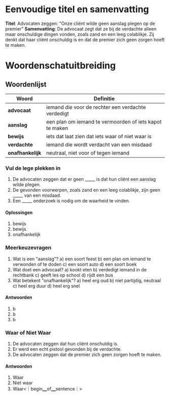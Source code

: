 # Eenvoudige titel en samenvatting
**Titel**: Advocaten zeggen: "Onze cliënt wilde geen aanslag plegen op de premier"
**Samenvatting**: De advocaat zegt dat ze bij de verdachte alleen maar onschuldige dingen vonden, zoals zand en een leeg colablikje. Zij denkt dat haar cliënt onschuldig is en dat de premier zich geen zorgen hoeft te maken.

# Woordenschatuitbreiding

## Woordenlijst
| Woord | Definitie |
|-------|-----------|
| **advocaat** | iemand die voor de rechter een verdachte verdedigt |
| **aanslag** | een plan om iemand te vermoorden of iets kapot te maken |
| **bewijs** | iets dat laat zien dat iets waar of niet waar is |
| **verdachte** | iemand die wordt verdacht van een misdaad |
| **onafhankelijk** | neutraal, niet voor of tegen iemand |

### Vul de lege plekken in
1. De advocaten zeggen dat er geen _____ is dat hun cliënt een aanslag wilde plegen.
2. De gevonden voorwerpen, zoals zand en een leeg colablikje, zijn geen _____ van een misdaad.
3. Een _____ onderzoek is nodig om de waarheid te vinden.

#### Oplossingen
1. bewijs
2. bewijs
3. onafhankelijk

### Meerkeuzevragen
1. Wat is een "aanslag"?
a) een soort feest b) een plan om iemand te verwonden of te doden c) een soort auto d) een soort boek
2. Wat doet een advocaat?
a) kookt eten b) verdedigt iemand in de rechtbank c) geeft les op school d) rijdt een bus
3. Wat betekent "onafhankelijk"?
a) heel erg oud b) niet partijdig, neutraal c) heel erg duur d) heel erg snel

#### Antwoorden
1. b
2. b
3. b

### Waar of Niet Waar
1. De advocaten zeggen dat hun cliënt onschuldig is.
2. Er werd een echt pistool gevonden bij de verdachte.
3. De advocaten zeggen dat de premier zich geen zorgen hoeft te maken.

#### Antwoorden
1. Waar
2. Niet waar
3. Waar<｜begin▁of▁sentence｜>